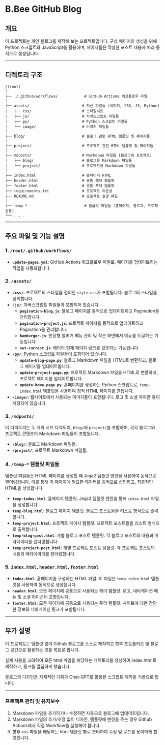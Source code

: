 # B.Bee GitHub Blog

## 개요

이 프로젝트는 개인 블로그를 제작해 보는 프로젝트입니다.
구성 페이지의 생성을 위해 Python 스크립트와 JavaScript를 활용하며, 페이지들은 작성한 포스트 내용에 따라 동적으로 생성됩니다.

---

## 디렉토리 구조

```
/(root)
|
├── ./.github/workflows/            # GitHub Actions 워크플로우 파일
|
├── assets/                        # 자산 파일들 (이미지, CSS, JS, Python)
|   ├── css/                       # 스타일시트
|   ├── js/                        # 자바스크립트 파일들
|   ├── py/                        # Python 스크립트 파일들
|   └── image/                     # 이미지 파일들
|
├── blog/                          # 블로그 관련 HTML 템플릿 및 페이지들
|
├── project/                       # 프로젝트 관련 HTML 템플릿 및 페이지들
|
├── mdposts/                       # Markdown 파일들 (블로그와 프로젝트)
|   ├── blog/                      # 블로그용 Markdown 파일들
|   └── project/                   # 프로젝트용 Markdown 파일들
|
├── index.html                     # 홈페이지 HTML
├── header.html                    # 공통 헤더 템플릿
├── footer.html                    # 공통 푸터 템플릿
├── requirements.txt               # 프로젝트 의존성
├── README.md                      # 프로젝트 설명 파일
|
├── temp-*                          # 템플릿 파일들 (홈페이지, 블로그, 프로젝트용)
└── . . .
```

---

## 주요 파일 및 기능 설명

### 1. **`/root/.github/workflows/`**
- **`update-pages.yml`**: GitHub Actions 워크플로우 파일로, 페이지를 업데이트하는 작업을 자동화합니다.

### 2. **`/assets/`**
- **`/css/`**: 프로젝트의 스타일을 정의한 `style.css`가 포함됩니다. 블로그의 스타일을 정의합니다.
- **`/js/`**: 자바스크립트 파일들이 포함되어 있습니다.
  - **`pagination-blog.js`**: 블로그 페이지를 동적으로 업데이트하고 Pagination을 관리합니다.
  - **`pagination-project.js`**: 프로젝트 페이지를 동적으로 업데이트하고 Pagination을 관리합니다.
  - **`hamburger.js`**: 반응형 햄버거 메뉴 관리 및 작은 화면에서 메뉴를 토글하는 기능입니다.
  - **`set-current.js`**: 헤더의 현재 페이지 링크를 강조하는 기능입니다.
- **`/py/`**: Python 스크립트 파일들이 포함되어 있습니다.
  - **`update-blog-page.py`**: 블로그 Markdown 파일을 HTML로 변환하고, 블로그 페이지를 업데이트합니다.
  - **`update-project-page.py`**: 프로젝트 Markdown 파일을 HTML로 변환하고, 프로젝트 페이지를 업데이트합니다.
  - **`update-home-page.py`**: 홈페이지를 생성하는 Python 스크립트로, `temp-index.html` 템플릿을 사용하여 정적 HTML 페이지를 만듭니다.
- **`/image/`**: 웹사이트에서 사용되는 이미지들이 포함됩니다. 로고 및 소셜 아이콘 등이 저장되어 있습니다.

### 3. **`/mdposts/`**
이 디렉토리는 두 개의 서브 디렉토리, `blog/`와 `project/`를 포함하며, 각각 블로그와 프로젝트 콘텐츠의 Markdown 파일들이 포함됩니다.
- **`/blog/`**: 블로그 Markdown 파일들.
- **`/project/`**: 프로젝트 Markdown 파일들.

### 4. **`/temp-*` 템플릿 파일들**
템플릿 파일들은 HTML 페이지를 생성할 때 Jinja2 템플릿 엔진을 사용하여 동적으로 렌더링됩니다. 이를 통해 각 페이지에 필요한 데이터를 동적으로 삽입하고, 최종적인 HTML을 생성합니다.
- **`temp-index.html`**: 홈페이지 템플릿. Jinja2 템플릿 엔진을 통해 `index.html` 파일을 생성합니다.
- **`temp-blog.html`**: 블로그 페이지 템플릿. 블로그 포스트들을 리스트 형식으로 출력합니다.
- **`temp-project.html`**: 프로젝트 페이지 템플릿. 프로젝트 포스트들을 리스트 형식으로 출력합니다.
- **`temp-blog-post.html`**: 개별 블로그 포스트 템플릿. 각 블로그 포스트의 내용과 메타데이터를 렌더링합니다.
- **`temp-project-post.html`**: 개별 프로젝트 포스트 템플릿. 각 프로젝트 포스트의 내용과 메타데이터를 렌더링합니다.

### 5. **`index.html`, `header.html`, `footer.html`**
- **`index.html`**: 홈페이지를 구성하는 HTML 파일. 이 파일은 `temp-index.html` 템플릿을 사용하여 동적으로 생성됩니다.
- **`header.html`**: 모든 페이지에 공통으로 사용되는 헤더 템플릿. 로고, 네비게이션 메뉴 및 소셜 아이콘이 포함됩니다.
- **`footer.html`**: 모든 페이지에 공통으로 사용되는 푸터 템플릿. 사이트에 대한 간단한 정보와 네비게이션 링크가 포함됩니다.

---

## 부가 설명

이 프로젝트는 템플릿 없이 Github 블로그를 스스로 제작하고 향후 포트폴리오 및 블로그 공간으로 활용하는 것을 목표로 합니다. 

실제 사용을 고려하여 모든 html 파일을 해당하는 디렉토리를 생성하여 index.html로 제작하고, 링크를 깔끔하게 했습니다.

블로그의 디자인은 자체적인 기획과 Chat-GPT를 활용한 스크립트 제작을 기반으로 합니다.

---

### **프로젝트 관리 및 유지보수**

1. Markdown 파일을 추가하거나 수정하면 자동으로 블로그에 업데이트됩니다.
2. Markdown 파일의 추가/수정 없이 디자인, 템플릿에 변경을 주는 경우 Github Actions에서 직접 Workflow를 실행해야 합니다.
3. 향후 css 파일을 해당하는 html 템플릿 별로 분리하여 수정 및 로드를 용이하게 할 것입니다.

